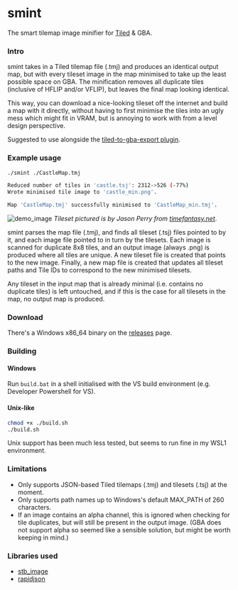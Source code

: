 # smint
The smart tilemap image minifier for [Tiled](https://www.mapeditor.org/) & GBA.

### Intro
smint takes in a Tiled tilemap file (.tmj) and produces an identical output map, but with every tileset image in the map minimised to take up the least possible space on GBA. The minification removes all duplicate tiles (inclusive of HFLIP and/or VFLIP), but leaves the final map looking identical.

This way, you can download a nice-looking tileset off the internet and build a map with it directly,
without having to first minimise the tiles into an ugly mess which might fit in VRAM, but is annoying to work with from a level design perspective.

Suggested to use alongside the [tiled-to-gba-export plugin](https://github.com/djedditt/tiled-to-gba-export).

### Example usage

```sh
./smint ./CastleMap.tmj

Reduced number of tiles in 'castle.tsj': 2312->526 (-77%)
Wrote minimised tile image to 'castle_min.png'.

Map 'CastleMap.tmj' successfully minimised to 'CastleMap_min.tmj'.
```

![demo_image](https://i.imgur.com/UcV3uVw.png)
*Tileset pictured is by Jason Perry from [timefantasy.net](usage_demo.png)*.

smint parses the map file (.tmj), and finds all tileset (.tsj) files pointed to by it, and each image file pointed to in turn by the tilesets. Each image is scanned for duplicate 8x8 tiles, and an output image (always .png) is produced where all tiles are unique. A new tileset file is created that points to the new image. Finally, a new map file is created that updates all tileset paths and Tile IDs to correspond to the new minimised tilesets.

Any tileset in the input map that is already minimal (i.e. contains no duplicate tiles) is left untouched, and if this is the case for all tilesets in the map, no output map is produced.
### Download
There's a Windows x86_64 binary on the [releases](https://github.com/colonelsalt/smint/releases) page.

### Building

#### Windows
Run `build.bat` in a shell initialised with the VS build environment (e.g. Developer Powershell for VS).

#### Unix-like
```sh
chmod +x ./build.sh
./build.sh
```

Unix support has been much less tested, but seems to run fine in my WSL1 environment.

### Limitations
- Only supports JSON-based Tiled tilemaps (.tmj) and tilesets (.tsj) at the moment.
- Only supports path names up to Windows's default MAX_PATH of 260 characters.
- If an image contains an alpha channel, this is ignored when checking for tile duplicates, but will still be present in the output image. (GBA does not support alpha so seemed like a sensible solution, but might be worth keeping in mind.)
### Libraries used
- [stb_image](https://github.com/nothings/stb)
- [rapidjson](https://github.com/Tencent/rapidjson)
